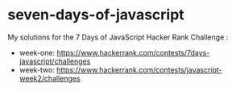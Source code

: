# seven-days-of-javascript
My solutions for the 7 Days of JavaScript Hacker Rank Challenge : 
* week-one: https://www.hackerrank.com/contests/7days-javascript/challenges
* week-two: https://www.hackerrank.com/contests/javascript-week2/challenges

